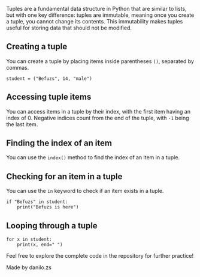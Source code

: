 Tuples are a fundamental data structure in Python that are similar to lists, but with one key difference: tuples are immutable, meaning once you create a tuple, you cannot change its contents. This immutability makes tuples useful for storing data that should not be modified.

## Creating a tuple
You can create a tuple by placing items inside parentheses `()`, separated by commas.
```
student = ("Befuzs", 14, "male")
```

## Accessing tuple items
You can access items in a tuple by their index, with the first item having an index of 0. Negative indices count from the end of the tuple, with `-1` being the last item.

## Finding the index of an item
You can use the `index()` method to find the index of an item in a tuple.

## Checking for an item in a tuple
You can use the `in` keyword to check if an item exists in a tuple.
```
if "Befuzs" in student:
    print("Befuzs is here")
```
## Looping through a tuple
```
for x in student:
    print(x, end=" ")
```
Feel free to explore the complete code in the repository for further practice!

Made by danilo.zs
